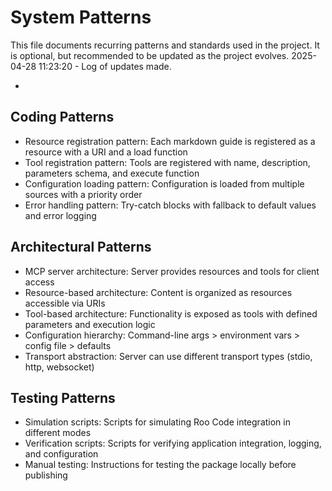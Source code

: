 # System Patterns

This file documents recurring patterns and standards used in the project.
It is optional, but recommended to be updated as the project evolves.
2025-04-28 11:23:20 - Log of updates made.

*

## Coding Patterns

* Resource registration pattern: Each markdown guide is registered as a resource with a URI and a load function
* Tool registration pattern: Tools are registered with name, description, parameters schema, and execute function
* Configuration loading pattern: Configuration is loaded from multiple sources with a priority order
* Error handling pattern: Try-catch blocks with fallback to default values and error logging

## Architectural Patterns

* MCP server architecture: Server provides resources and tools for client access
* Resource-based architecture: Content is organized as resources accessible via URIs
* Tool-based architecture: Functionality is exposed as tools with defined parameters and execution logic
* Configuration hierarchy: Command-line args > environment vars > config file > defaults
* Transport abstraction: Server can use different transport types (stdio, http, websocket)

## Testing Patterns

* Simulation scripts: Scripts for simulating Roo Code integration in different modes
* Verification scripts: Scripts for verifying application integration, logging, and configuration
* Manual testing: Instructions for testing the package locally before publishing